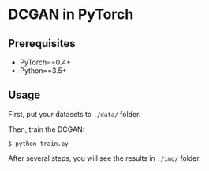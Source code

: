 # DCGAN in PyTorch
## Prerequisites
* PyTorch==0.4+
* Python==3.5+
## Usage
First, put your datasets to `./data/` folder.  
  
Then, train the DCGAN:  
  
```$ python train.py```      

After several steps, you will see the results in `./img/` folder.  
